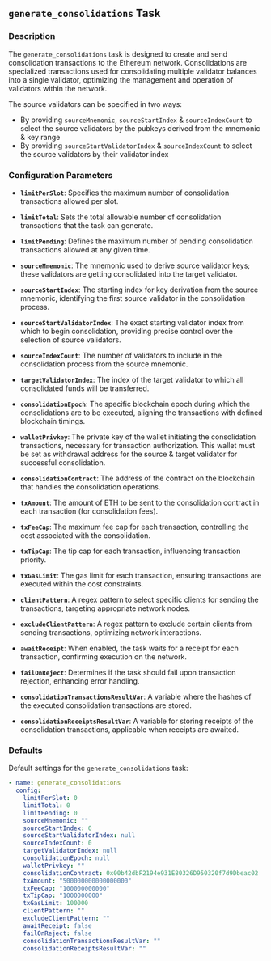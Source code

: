 ## `generate_consolidations` Task

### Description
The `generate_consolidations` task is designed to create and send consolidation transactions to the Ethereum network. Consolidations are specialized transactions used for consolidating multiple validator balances into a single validator, optimizing the management and operation of validators within the network.

The source validators can be specified in two ways:
- By providing `sourceMnemonic`, `sourceStartIndex` & `sourceIndexCount` to select the source validators by the pubkeys derived from the mnemonic & key range
- By providing `sourceStartValidatorIndex` & `sourceIndexCount` to select the source validators by their validator index

### Configuration Parameters

- **`limitPerSlot`**:
  Specifies the maximum number of consolidation transactions allowed per slot.

- **`limitTotal`**:
  Sets the total allowable number of consolidation transactions that the task can generate.

- **`limitPending`**:
  Defines the maximum number of pending consolidation transactions allowed at any given time.

- **`sourceMnemonic`**:
  The mnemonic used to derive source validator keys; these validators are getting consolidated into the target validator.

- **`sourceStartIndex`**:
  The starting index for key derivation from the source mnemonic, identifying the first source validator in the consolidation process.

- **`sourceStartValidatorIndex`**:
  The exact starting validator index from which to begin consolidation, providing precise control over the selection of source validators.

- **`sourceIndexCount`**:
  The number of validators to include in the consolidation process from the source mnemonic.

- **`targetValidatorIndex`**:
  The index of the target validator to which all consolidated funds will be transferred.

- **`consolidationEpoch`**:
  The specific blockchain epoch during which the consolidations are to be executed, aligning the transactions with defined blockchain timings.

- **`walletPrivkey`**:
  The private key of the wallet initiating the consolidation transactions, necessary for transaction authorization.
  This wallet must be set as withdrawal address for the source & target validator for successful consolidation.

- **`consolidationContract`**:
  The address of the contract on the blockchain that handles the consolidation operations.

- **`txAmount`**:
  The amount of ETH to be sent to the consolidation contract in each transaction (for consolidation fees).

- **`txFeeCap`**:
  The maximum fee cap for each transaction, controlling the cost associated with the consolidation.

- **`txTipCap`**:
  The tip cap for each transaction, influencing transaction priority.

- **`txGasLimit`**:
  The gas limit for each transaction, ensuring transactions are executed within the cost constraints.

- **`clientPattern`**:
  A regex pattern to select specific clients for sending the transactions, targeting appropriate network nodes.

- **`excludeClientPattern`**:
  A regex pattern to exclude certain clients from sending transactions, optimizing network interactions.

- **`awaitReceipt`**:
  When enabled, the task waits for a receipt for each transaction, confirming execution on the network.

- **`failOnReject`**:
  Determines if the task should fail upon transaction rejection, enhancing error handling.

- **`consolidationTransactionsResultVar`**:
  A variable where the hashes of the executed consolidation transactions are stored.

- **`consolidationReceiptsResultVar`**:
  A variable for storing receipts of the consolidation transactions, applicable when receipts are awaited.

### Defaults

Default settings for the `generate_consolidations` task:

```yaml
- name: generate_consolidations
  config:
    limitPerSlot: 0
    limitTotal: 0
    limitPending: 0
    sourceMnemonic: ""
    sourceStartIndex: 0
    sourceStartValidatorIndex: null
    sourceIndexCount: 0
    targetValidatorIndex: null
    consolidationEpoch: null
    walletPrivkey: ""
    consolidationContract: 0x00b42dbF2194e931E80326D950320f7d9Dbeac02
    txAmount: "500000000000000000"
    txFeeCap: "100000000000"
    txTipCap: "1000000000"
    txGasLimit: 100000
    clientPattern: ""
    excludeClientPattern: ""
    awaitReceipt: false
    failOnReject: false
    consolidationTransactionsResultVar: ""
    consolidationReceiptsResultVar: ""
```
